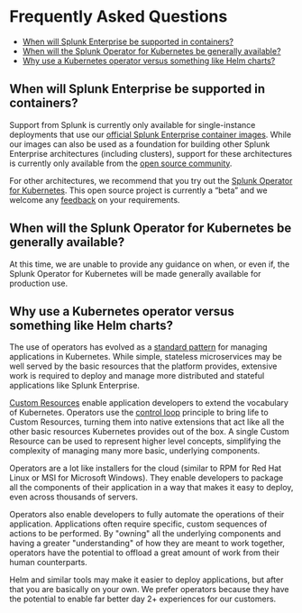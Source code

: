 # Frequently Asked Questions

* [When will Splunk Enterprise be supported in containers?](#when-will-splunk-enterprise-be-supported-in-containers?)
* [When will the Splunk Operator for Kubernetes be generally available?](#when-will-the-splunk-operator-for-kubernetes-be-generally-available?)
* [Why use a Kubernetes operator versus something like Helm charts?](#why-use-a-kubernetes-operator-versus-something-like-helm-charts?)

## When will Splunk Enterprise be supported in containers?

Support from Splunk is currently only available for single-instance
deployments that use our
[official Splunk Enterprise container images](https://hub.docker.com/r/splunk/splunk/).
While our images can also be used as a foundation for building other
Splunk Enterprise architectures (including clusters), support for these
architectures is currently only available from the
[open source community](https://github.com/splunk/docker-splunk).

For other architectures, we recommend that you try out the
[Splunk Operator for Kubernetes](https://splunk.github.io/splunk-operator/).
This open source project is currently a “beta” and we welcome any
[feedback](https://github.com/splunk/splunk-operator/issues)
on your requirements.

## When will the Splunk Operator for Kubernetes be generally available?

At this time, we are unable to provide any guidance on when, or even if,
the Splunk Operator for Kubernetes will be made generally available for
production use.

## Why use a Kubernetes operator versus something like Helm charts?

The use of operators has evolved as a
[standard pattern](https://kubernetes.io/docs/concepts/extend-kubernetes/operator/)
for managing applications in Kubernetes. While simple, stateless
microservices may be well served by the basic resources that the platform
provides, extensive work is required to deploy and manage more distributed
and stateful applications like Splunk Enterprise.

[Custom Resources](https://kubernetes.io/docs/concepts/extend-kubernetes/api-extension/custom-resources/)
enable application developers to extend the vocabulary of Kubernetes.
Operators use the [control loop](https://kubernetes.io/docs/concepts/#kubernetes-control-plane)
principle to bring life to Custom Resources, turning them into native
extensions that act like all the other basic resources Kubernetes
provides out of the box. A single Custom Resource can be used to represent
higher level concepts, simplifying the complexity of managing many more
basic, underlying components.

Operators are a lot like installers for the cloud (similar to RPM for Red Hat
Linux or MSI for Microsoft Windows). They enable developers to package all the
components of their application in a way that makes it easy to deploy, even
across thousands of servers.

Operators also enable developers to fully automate the operations of their
application. Applications often require specific, custom sequences of actions
to be performed. By "owning" all the underlying components and having a
greater "understanding" of how they are meant to work together, operators
have the potential to offload a great amount of work from their human
counterparts.

Helm and similar tools may make it easier to deploy applications, but after
that you are basically on your own. We prefer operators because they have
the potential to enable far better day 2+ experiences for our customers.

